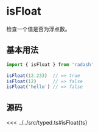 # isFloat

检查一个值是否为浮点数。

## 基本用法

```ts
import { isFloat } from 'radash'

isFloat(12.233)  // => true
isFloat(12)      // => false
isFloat('hello') // => false
```

## 源码

<<< ../../src/typed.ts#isFloat{ts}
